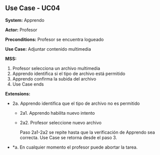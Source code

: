
##  Use Case - UC04

**System:** Apprendo

**Actor:** Profesor

**Preconditions:** Profesor se encuentra logueado

**Use Case:** Adjuntar contenido multimedia

**MSS:**

1. Profesor selecciona un archivo multimedia
2. Apprendo identifica si el tipo de archivo está permitido
3. Apprendo confirma la subida del archivo
4. Use Case ends

**Extensions:**

- 2a. Apprendo identifica que el tipo de archivo no es permitido
    - 2a1. Apprendo habilita nuevo intento
    - 2a2. Profesor seleccione nuevo archivo
    
        Paso 2a1-2a2 se repite hasta que la verificación de Apprendo sea correcta. Use Case se retorna desde el paso 3.
- *a. En cualquier momento el profesor puede abortar la tarea.
